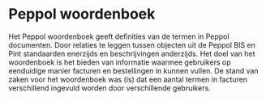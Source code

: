 # Peppol woordenboek #

Het Peppol woordenboek geeft definities van de termen in Peppol documenten. Door relaties te leggen tussen objecten uit de Peppol BIS en Pint standaarden enerzijds en beschrijvingen anderzijds. Het doel van het woordenboek is het bieden van informatie waarmee gebruikers op eenduidige manier facturen en bestellingen in kunnen vullen. De stand van zaken voor het woordenboek was (is) dat een aantal termen in facturen verschillend ingevuld worden door verschillende gebruikers.

